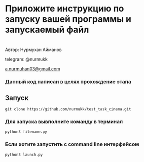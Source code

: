 # Приложите инструкцию по запуску вашей программы и запускаемый файл
#
Автор: Нурмухан Айманов

telegram: @nurmukk

a.nurmuhan03@gmail.com

### Данный код написан в целях прохождение этапа



## Запуск
```
git clone https://github.com/nurmukk/test_task_cinema.git
```
### Для запуска вывполните команду в терминал
```
python3 filename.py 
```
### Если хотите запустить с command line интерфейсом 
```
python3 launch.py
```
